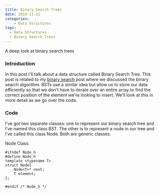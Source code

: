 ```yaml
---
title: Binary Search Trees
date: 2019-11-11
categories: 
    - Data Structures
tags:
  - Data Structures
  - Binary Search Trees
---
```


A deep look at binary search trees
<!-- end -->

### Introduction

In this post I'll talk about a data structure called Binary Search Tree. This post is related to my [binary search](/binary-search) post where we discussed the binary search algorithm. BSTs use a similar idea but allow us to store our data efficiently so that we don't have to iterate over an entire array to find the correct position of the element we're looking to insert. We'll look at this in more detail as we go over the code.

### Code

I've got two separate classes: one to represent our binary search tree and I've named this class BST. The other is to represent a node in our tree and I've called this class Node. Both are generic classes.

Node Class:

```cpp{numberLines}
#ifndef Node_h
#define Node_h
template <typename T>
struct Node{
    Node<T>* next;
    T element;
};

#endif /* Node_h */
```